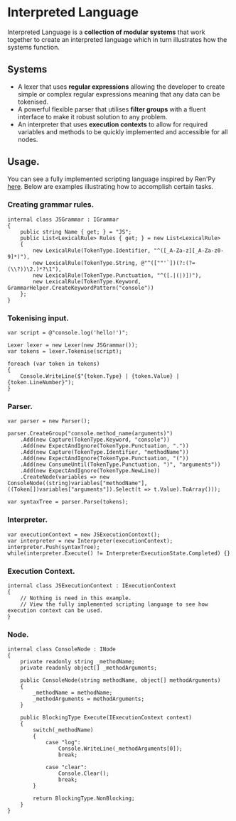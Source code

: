 # Interpreted Language
Interpreted Language is a **collection of modular systems** that work together to create an interpreted language which in turn illustrates how the systems function.

## Systems
- A lexer that uses **regular expressions** allowing the developer to create simple or complex regular expressions meaning that any data can be tokenised.
- A powerful flexible parser that utilises **filter groups** with a fluent interface to make it robust solution to any problem.
- An interpreter that uses **execution contexts** to allow for required variables and methods to be quickly implemented and accessible for all nodes.

## Usage.

You can see a fully implemented scripting language inspired by Ren'Py [here](/Interpreted-Language/Examples/RenPy/Language).
Below are examples illustrating how to accomplish certain tasks. 

### Creating grammar rules.
	internal class JSGrammar : IGrammar
    {
        public string Name { get; } = "JS";
        public List<LexicalRule> Rules { get; } = new List<LexicalRule>
        {
            new LexicalRule(TokenType.Identifier, "^([_A-Za-z][_A-Za-z0-9]*)"),
            new LexicalRule(TokenType.String, @"^([""'`])(?:(?=(\\?))\2.)*?\1"),
            new LexicalRule(TokenType.Punctuation, "^([.|(|)])"),
            new LexicalRule(TokenType.Keyword, GrammarHelper.CreateKeywordPattern("console"))
        };
    }

### Tokenising input.
	var script = @"console.log('hello!')";

	Lexer lexer = new Lexer(new JSGrammar());
	var tokens = lexer.Tokenise(script);

	foreach (var token in tokens)
	{
		Console.WriteLine($"{token.Type} | {token.Value} | {token.LineNumber}");
	}

### Parser.
	var parser = new Parser();

    parser.CreateGroup("console.method_name(arguments)")
        .Add(new Capture(TokenType.Keyword, "console"))
        .Add(new ExpectAndIgnore(TokenType.Punctuation, "."))
        .Add(new Capture(TokenType.Identifier, "methodName"))
        .Add(new ExpectAndIgnore(TokenType.Punctuation, "("))
        .Add(new ConsumeUntil(TokenType.Punctuation, ")", "arguments"))
        .Add(new ExpectAndIgnore(TokenType.NewLine))
        .CreateNode(variables => new ConsoleNode((string)variables["methodName"], ((Token[])variables["arguments"]).Select(t => t.Value).ToArray()));
		
	var syntaxTree = parser.Parse(tokens);
	
### Interpreter.
    var executionContext = new JSExecutionContext();
    var interpreter = new Interpreter(executionContext);
    interpreter.Push(syntaxTree);
    while(interpreter.Execute() != InterpreterExecutionState.Completed) {}

### Execution Context.
    internal class JSExecutionContext : IExecutionContext
    {
		// Nothing is need in this example.
		// View the fully implemented scripting language to see how execution context can be used.
    }

### Node.
	internal class ConsoleNode : INode
	{
		private readonly string _methodName;
		private readonly object[] _methodArguments;

		public ConsoleNode(string methodName, object[] methodArguments)
		{
			_methodName = methodName;
			_methodArguments = methodArguments;
		}

		public BlockingType Execute(IExecutionContext context)
		{
			switch(_methodName)
			{
			    case "log":
			        Console.WriteLine(_methodArguments[0]);
			        break;
			        
			    case "clear":
			        Console.Clear();
			        break;
			}
			
			return BlockingType.NonBlocking;
		}
	}
